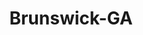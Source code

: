 ---
title: Brunswick-GA
slug: brunswick-ga
f_state:
- cms/state/georgia.md
f_locations:
- cms/payday-loan/advance-america-1610.md
- cms/payday-loan/check-into-cash-11721.md
- cms/payday-loan/first-america-cash-advance-18195.md
- cms/payday-loan/security-finance-26261.md
- cms/payday-loan/t-c-pawn-world-27074.md
updated-on: '2024-05-30T13:41:28.615Z'
created-on: '2024-05-30T13:41:28.615Z'
published-on: '2024-05-30T13:54:32.469Z'
f_city: Brunswick
layout: '[city].html'
tags: city
---